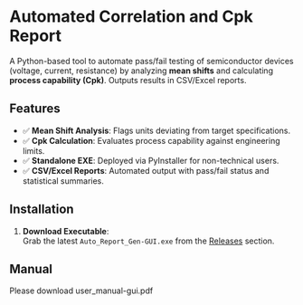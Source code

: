 # Automated Correlation and Cpk Report

A Python-based tool to automate pass/fail testing of semiconductor devices (voltage, current, resistance) by analyzing **mean shifts** and calculating **process capability (Cpk)**. Outputs results in CSV/Excel reports.

## Features
- ✅ **Mean Shift Analysis**: Flags units deviating from target specifications.
- ✅ **Cpk Calculation**: Evaluates process capability against engineering limits.
- ✅ **Standalone EXE**: Deployed via PyInstaller for non-technical users.
- ✅ **CSV/Excel Reports**: Automated output with pass/fail status and statistical summaries.

## Installation

1. **Download Executable**:  
   Grab the latest `Auto_Report_Gen-GUI.exe` from the [Releases](https://github.com/yourusername/your-repo/releases) section.

## Manual
Please download user_manual-gui.pdf
